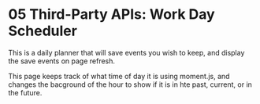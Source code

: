 # 05 Third-Party APIs: Work Day Scheduler

This is a daily planner that will save events you wish to keep, and display the save events on page refresh.

This page keeps track of what time of day it is using moment.js, and changes the bacground of the hour to show if it is in hte past, current, or in the future.

